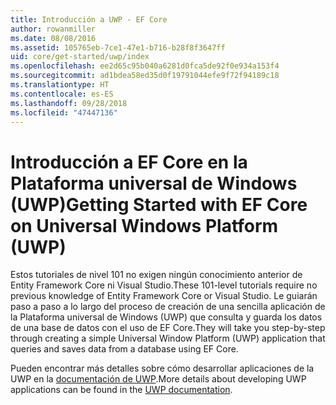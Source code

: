 ```yaml
---
title: Introducción a UWP - EF Core
author: rowanmiller
ms.date: 08/08/2016
ms.assetid: 105765eb-7ce1-47e1-b716-b28f8f3647ff
uid: core/get-started/uwp/index
ms.openlocfilehash: ee2d65c95b040a6281d0fca5de92f0e934a153f4
ms.sourcegitcommit: ad1bdea58ed35d0f19791044efe9f72f94189c18
ms.translationtype: HT
ms.contentlocale: es-ES
ms.lasthandoff: 09/28/2018
ms.locfileid: "47447136"
---
```

# <a name="getting-started-with-ef-core-on-universal-windows-platform-uwp"></a><span data-ttu-id="f3658-102">Introducción a EF Core en la Plataforma universal de Windows (UWP)</span><span class="sxs-lookup"><span data-stu-id="f3658-102">Getting Started with EF Core on Universal Windows Platform (UWP)</span></span>

<span data-ttu-id="f3658-103">Estos tutoriales de nivel 101 no exigen ningún conocimiento anterior de Entity Framework Core ni Visual Studio.</span><span class="sxs-lookup"><span data-stu-id="f3658-103">These 101-level tutorials require no previous knowledge of Entity Framework Core or Visual Studio.</span></span> <span data-ttu-id="f3658-104">Le guiarán paso a paso a lo largo del proceso de creación de una sencilla aplicación de la Plataforma universal de Windows (UWP) que consulta y guarda los datos de una base de datos con el uso de EF Core.</span><span class="sxs-lookup"><span data-stu-id="f3658-104">They will take you step-by-step through creating a simple Universal Window Platform (UWP) application that queries and saves data from a database using EF Core.</span></span>

<span data-ttu-id="f3658-105">Pueden encontrar más detalles sobre cómo desarrollar aplicaciones de la UWP en la [documentación de UWP](https://docs.microsoft.com/windows/uwp/develop/).</span><span class="sxs-lookup"><span data-stu-id="f3658-105">More details about developing UWP applications can be found in the [UWP documentation](https://docs.microsoft.com/windows/uwp/develop/).</span></span>
